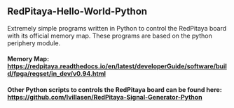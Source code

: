 ## RedPitaya-Hello-World-Python
Extremely simple programs written in Python to control the RedPitaya board with its official memory map. These programs are based on the python periphery module.


#### Memory Map: https://redpitaya.readthedocs.io/en/latest/developerGuide/software/build/fpga/regset/in_dev/v0.94.html

#### Other Python scripts to controls the RedPitaya board can be found here: https://github.com/lvillasen/RedPitaya-Signal-Generator-Python
